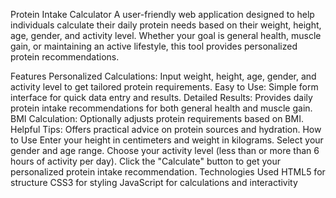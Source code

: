 Protein Intake Calculator
A user-friendly web application designed to help individuals calculate their daily protein needs based on their weight, 
height, age, gender, and activity level. Whether your goal is general health, muscle gain, or maintaining an active lifestyle, this tool provides personalized protein recommendations.

Features
Personalized Calculations: Input weight, height, age, gender, and activity level to get tailored protein requirements.
Easy to Use: Simple form interface for quick data entry and results.
Detailed Results: Provides daily protein intake recommendations for both general health and muscle gain.
BMI Calculation: Optionally adjusts protein requirements based on BMI.
Helpful Tips: Offers practical advice on protein sources and hydration.
How to Use
Enter your height in centimeters and weight in kilograms.
Select your gender and age range.
Choose your activity level (less than or more than 6 hours of activity per day).
Click the "Calculate" button to get your personalized protein intake recommendation.
Technologies Used
HTML5 for structure
CSS3 for styling
JavaScript for calculations and interactivity
